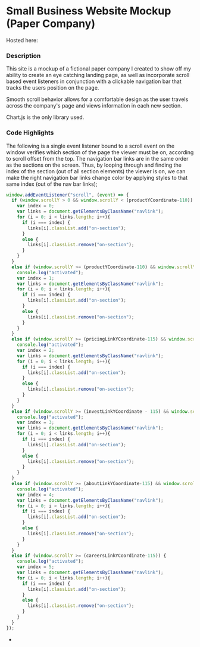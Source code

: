 # Small Business Website Mockup (Paper Company)
Hosted here:

### Description
This site is a mockup of a fictional paper company I created to show off my ability
to create an eye catching landing page, as well as incorporate scroll based event
listeners in conjunction with a clickable navigation bar that tracks the users position on the page.

Smooth scroll behavior allows for a comfortable design as the user travels across the
company's page and views information in each new section.

Chart.js is the only library used.



### Code Highlights
The following is a single event listener bound to a scroll event on the window verifies which section of the page the viewer must be on, according to scroll offset from the top. 
The navigation bar links are in the same order as the sections on the screen. Thus, by looping through and finding the index of the section (out of all section elements) the viewer is on, we can make the right navigation bar links change color by applying styles to that same index (out of the nav bar links);
```javascript
window.addEventListener("scroll", (event) => { 
  if (window.scrollY > 0 && window.scrollY < (productYCoordinate-110)) {
    var index = 0;
    var links = document.getElementsByClassName("navlink");
    for (i = 0; i < links.length; i++){
      if (i === index) {
        links[i].classList.add("on-section");
      }
      else {
        links[i].classList.remove("on-section");
      }
    }
  }
  else if (window.scrollY >= (productYCoordinate-110) && window.scrollY < (pricingLinkYCoordinate - 115)) {
    console.log("activated");
    var index = 1;
    var links = document.getElementsByClassName("navlink");
    for (i = 0; i < links.length; i++){
      if (i === index) {
        links[i].classList.add("on-section");
      }
      else {
        links[i].classList.remove("on-section");
      }
    }
  }
  else if (window.scrollY >= (pricingLinkYCoordinate-115) && window.scrollY < (investLinkYCoordinate - 115)) {
    console.log("activated");
    var index = 2;
    var links = document.getElementsByClassName("navlink");
    for (i = 0; i < links.length; i++){
      if (i === index) {
        links[i].classList.add("on-section");
      }
      else {
        links[i].classList.remove("on-section");
      }
    }
  }
  else if (window.scrollY >= (investLinkYCoordinate - 115) && window.scrollY < (aboutLinkYCoordinate-115)) {
    console.log("activated");
    var index = 3;
    var links = document.getElementsByClassName("navlink");
    for (i = 0; i < links.length; i++){
      if (i === index) {
        links[i].classList.add("on-section");
      }
      else {
        links[i].classList.remove("on-section");
      }
    }
  }
  else if (window.scrollY >= (aboutLinkYCoordinate-115) && window.scrollY < (careersLinkYCoordinate-115)) {
    console.log("activated");
    var index = 4;
    var links = document.getElementsByClassName("navlink");
    for (i = 0; i < links.length; i++){
      if (i === index) {
        links[i].classList.add("on-section");
      }
      else {
        links[i].classList.remove("on-section");
      }
    }
  }
  else if (window.scrollY >= (careersLinkYCoordinate-115)) {
    console.log("activated");
    var index = 5;
    var links = document.getElementsByClassName("navlink");
    for (i = 0; i < links.length; i++){
      if (i === index) {
        links[i].classList.add("on-section");
      }
      else {
        links[i].classList.remove("on-section");
      }
    }
  }
});
```

  - 





